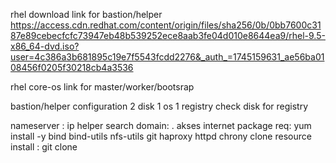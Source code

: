 rhel download link for bastion/helper
https://access.cdn.redhat.com/content/origin/files/sha256/0b/0bb7600c3187e89cebecfcfc73947eb48b539252ece8aab3fe04d010e8644ea9/rhel-9.5-x86_64-dvd.iso?user=4c386a3b681895c19e7f5543fcdd2276&_auth_=1745159631_ae56ba0108456f0205f30218cb4a3536

rhel core-os link for master/worker/bootsrap

bastion/helper configuration
2 disk 1 os 1 registry
check disk for registry

nameserver : ip helper
search domain: <ocpname>.<basedomain>
akses internet
package req:
yum install -y bind bind-utils nfs-utils git haproxy httpd chrony
clone resource install : 
git clone 
